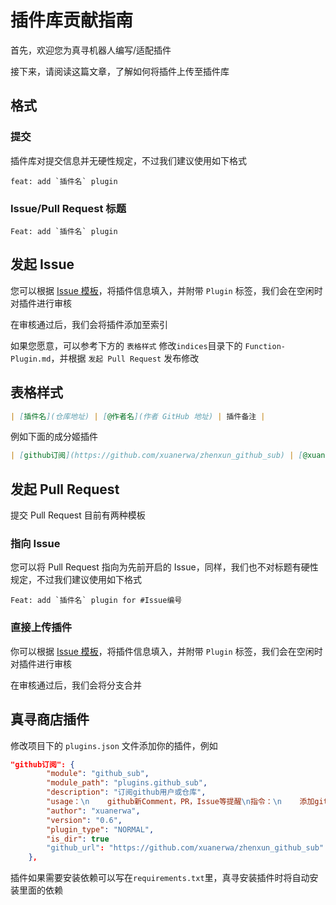 # 插件库贡献指南

首先，欢迎您为真寻机器人编写/适配插件

接下来，请阅读这篇文章，了解如何将插件上传至插件库

## 格式

### 提交

插件库对提交信息并无硬性规定，不过我们建议使用如下格式

```
feat: add `插件名` plugin
```

### Issue/Pull Request 标题

```
Feat: add `插件名` plugin
```

## 发起 Issue 

您可以根据 [Issue 模板](./.github/ISSUE_TEMPLATE/plugin.md)，将插件信息填入，并附带 `Plugin` 标签，我们会在空闲时对插件进行审核

在审核通过后，我们会将插件添加至索引

如果您愿意，可以参考下方的 `表格样式` 修改`indices`目录下的 `Function-Plugin.md`，并根据 `发起 Pull Request` 发布修改

## 表格样式

```markdown
| [插件名](仓库地址) | [@作者名](作者 GitHub 地址) | 插件备注 |
```

例如下面的成分姬插件

```markdown
| [github订阅](https://github.com/xuanerwa/zhenxun_github_sub) | [@xuanerwa](https://github.com/xuanerwa) | 用来推送github用户动态或仓库动态                             |
```

## 发起 Pull Request

提交 Pull Request 目前有两种模板

### 指向 Issue

您可以将 Pull Request 指向为先前开启的 Issue，同样，我们也不对标题有硬性规定，不过我们建议使用如下格式

```
Feat: add `插件名` plugin for #Issue编号
```

### 直接上传插件

你可以根据 [Issue 模板](./.github/ISSUE_TEMPLATE/plugin.md)，将插件信息填入，并附带 `Plugin` 标签，我们会在空闲时对插件进行审核

在审核通过后，我们会将分支合并

## 真寻商店插件

修改项目下的 `plugins.json` 文件添加你的插件，例如
```json
"github订阅": {
        "module": "github_sub",
        "module_path": "plugins.github_sub",
        "description": "订阅github用户或仓库",
        "usage：\n    github新Comment，PR，Issue等提醒\n指令：\n    添加github ['用户'/'仓库'] [用户名/{owner/repo}]\n    删除github [用户名/{owner/repo}]\n    查看github\n    示例：添加github订阅 用户 HibiKier\n    示例：添加gb订阅 仓库 HibiKier/zhenxun_bot\n    示例：添加github 用户 HibiKier\n    示例：删除gb订阅 HibiKier",
        "author": "xuanerwa",
        "version": "0.6",
        "plugin_type": "NORMAL",
        "is_dir": true
		"github_url": "https://github.com/xuanerwa/zhenxun_github_sub"
    },
```




插件如果需要安装依赖可以写在`requirements.txt`里，真寻安装插件时将自动安装里面的依赖

